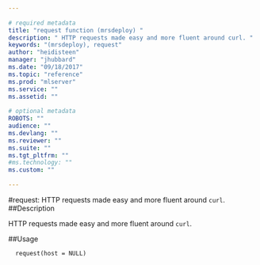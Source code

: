 ```yaml
--- 
 
# required metadata 
title: "request function (mrsdeploy) " 
description: " HTTP requests made easy and more fluent around curl. " 
keywords: "(mrsdeploy), request" 
author: "heidisteen" 
manager: "jhubbard" 
ms.date: "09/18/2017" 
ms.topic: "reference" 
ms.prod: "mlserver" 
ms.service: "" 
ms.assetid: "" 
 
# optional metadata 
ROBOTS: "" 
audience: "" 
ms.devlang: "" 
ms.reviewer: "" 
ms.suite: "" 
ms.tgt_pltfrm: "" 
#ms.technology: "" 
ms.custom: "" 
 
--- 
```

 
 
 
 
 #request: HTTP requests made easy and more fluent around `curl`. 
 ##Description
 
HTTP requests made easy and more fluent around `curl`.
 
 
 ##Usage

```   
  request(host = NULL)
 
```
 
